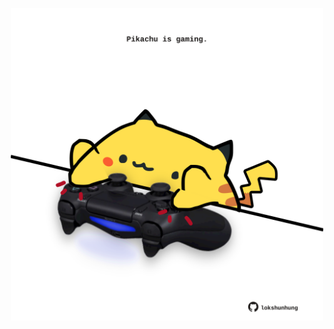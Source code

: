 <!-- built at 16/07/2024, 16:00:43 UTC -->
<p align="center">
  <img width="500" height="500" src="./ReadmeImage.svg">
</p>
